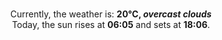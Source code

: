 <p  align="center"><br/>Currently, the weather is: <b> 20°C, <i>overcast clouds</i></b></br>Today, the sun rises at <b>06:05</b> and sets at <b>18:06</b>.</p>